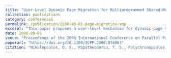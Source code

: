 ```yaml
---
title: "User-Level Dynamic Page Migration for Multiprogrammed Shared-Memory Multiprocessors"
collection: publications
category: conferences
permalink: /publication/2000-08-01-page-migration-smp
excerpt: "This paper proposes a user-level mechanism for dynamic page migration to improve locality and performance in multiprogrammed SMPs."
date: 2000-08-01
venue: "Proceedings of the 2000 International Conference on Parallel Processing (ICPP)"
paperurl: "https://doi.org/10.1109/ICPP.2000.876083"
citation: "Nikolopoulos, D. S., Papatheodorou, T. S., Polychronopoulos, C. D., Labarta, J., & Ayguade, E. (2000). "User-Level Dynamic Page Migration for Multiprogrammed Shared-Memory Multiprocessors." *ICPP 2000*, 95–103. https://doi.org/10.1109/ICPP.2000.876083"
---
```

